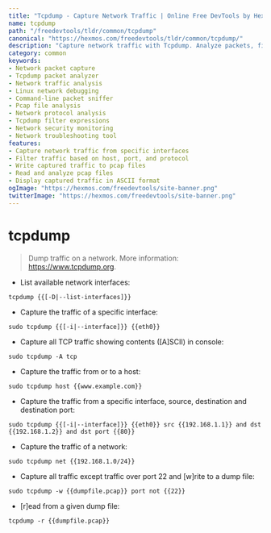 ```yaml
---
title: "Tcpdump - Capture Network Traffic | Online Free DevTools by Hexmos"
name: tcpdump
path: "/freedevtools/tldr/common/tcpdump"
canonical: "https://hexmos.com/freedevtools/tldr/common/tcpdump/"
description: "Capture network traffic with Tcpdump. Analyze packets, filter by host, port, and interface, and troubleshoot network issues. Free online tool, no registration required."
category: common
keywords:
- Network packet capture
- Tcpdump packet analyzer
- Network traffic analysis
- Linux network debugging
- Command-line packet sniffer
- Pcap file analysis
- Network protocol analysis
- Tcpdump filter expressions
- Network security monitoring
- Network troubleshooting tool
features:
- Capture network traffic from specific interfaces
- Filter traffic based on host, port, and protocol
- Write captured traffic to pcap files
- Read and analyze pcap files
- Display captured traffic in ASCII format
ogImage: "https://hexmos.com/freedevtools/site-banner.png"
twitterImage: "https://hexmos.com/freedevtools/site-banner.png"
---
```


# tcpdump

> Dump traffic on a network.
> More information: <https://www.tcpdump.org>.

- List available network interfaces:

`tcpdump {{[-D|--list-interfaces]}}`

- Capture the traffic of a specific interface:

`sudo tcpdump {{[-i|--interface]}} {{eth0}}`

- Capture all TCP traffic showing contents ([A]SCII) in console:

`sudo tcpdump -A tcp`

- Capture the traffic from or to a host:

`sudo tcpdump host {{www.example.com}}`

- Capture the traffic from a specific interface, source, destination and destination port:

`sudo tcpdump {{[-i|--interface]}} {{eth0}} src {{192.168.1.1}} and dst {{192.168.1.2}} and dst port {{80}}`

- Capture the traffic of a network:

`sudo tcpdump net {{192.168.1.0/24}}`

- Capture all traffic except traffic over port 22 and [w]rite to a dump file:

`sudo tcpdump -w {{dumpfile.pcap}} port not {{22}}`

- [r]ead from a given dump file:

`tcpdump -r {{dumpfile.pcap}}`
